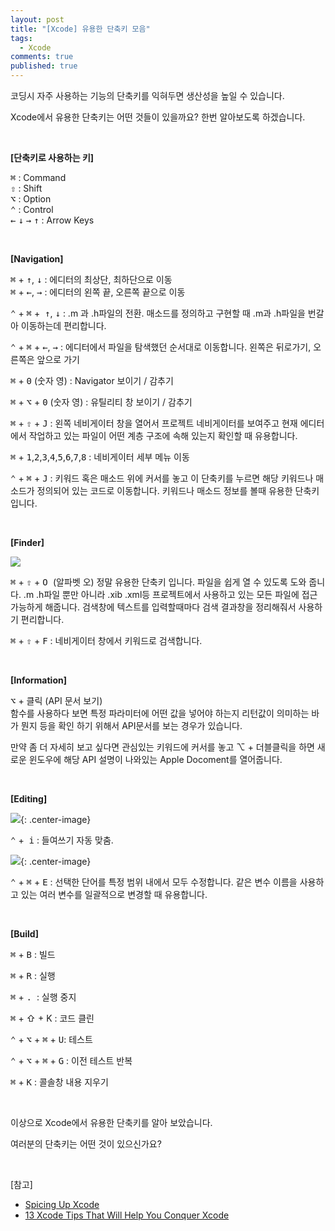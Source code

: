 ```yaml
---
layout: post
title: "[Xcode] 유용한 단축키 모음"
tags: 
  - Xcode
comments: true
published: true
---
```


코딩시 자주 사용하는 기능의 단축키를 익혀두면 생산성을 높일 수 있습니다.

Xcode에서 유용한 단축키는 어떤 것들이 있을까요? 한번 알아보도록 하겠습니다.

 

**[단축키로 사용하는 키]**

<kbd>⌘</kbd> : Command  
<kbd>⇧</kbd> : Shift  
<kbd>⌥</kbd> : Option  
<kbd>⌃</kbd> : Control  
<kbd>←</kbd> <kbd>↓</kbd> <kbd>→</kbd> <kbd>↑</kbd> : Arrow Keys


 

**[Navigation]**

<kbd>⌘</kbd> + <kbd>↑</kbd>, <kbd>↓</kbd> : 에디터의 최상단, 최하단으로 이동  
<kbd>⌘</kbd> + <kbd>←</kbd>, <kbd>→</kbd> : 에디터의 왼쪽 끝, 오른쪽 끝으로 이동

<kbd>⌃</kbd> + <kbd>⌘</kbd> +  <kbd>↑</kbd>, <kbd>↓</kbd> : .m 과 .h파일의 전환. 매소드를 정의하고 구현할 때 .m과 .h파일을 번갈아 이동하는데 편리합니다.

<kbd>⌃</kbd> + <kbd>⌘</kbd> + <kbd>←</kbd>, <kbd>→</kbd> : 에디터에서 파일을 탐색했던 순서대로 이동합니다. 왼쪽은 뒤로가기, 오른쪽은 앞으로 가기

<kbd>⌘</kbd> + <kbd>0</kbd> (숫자 영) : Navigator 보이기 / 감추기

<kbd>⌘</kbd> + <kbd>⌥</kbd> + <kbd>0</kbd> (숫자 영) : 유틸리티 창 보이기 / 감추기

<kbd>⌘</kbd> + <kbd>⇧</kbd> + <kbd>J</kbd> : 왼쪽 네비게이터 창을 열어서 프로젝트 네비게이터를 보여주고 현재 에디터에서 작업하고 있는 파일이 어떤 계층 구조에 속해 있는지 확인할 때 유용합니다.

<kbd>⌘</kbd> + <kbd>1</kbd>,<kbd>2</kbd>,<kbd>3</kbd>,<kbd>4</kbd>,<kbd>5</kbd>,<kbd>6</kbd>,<kbd>7</kbd>,<kbd>8</kbd> : 네비게이터 세부 메뉴 이동

<kbd>⌃</kbd> + <kbd>⌘</kbd> + <kbd>J</kbd> : 키워드 혹은 매소드 위에 커서를 놓고 이 단축키를 누르면 해당 키워드나 매소드가 정의되어 있는 코드로 이동합니다. 키워드나 매소드 정보를 볼때 유용한 단축키 입니다.

 

**[Finder]**

![](https://lh3.googleusercontent.com/7MgBqM4m87-yWH285bMnTHaLB_MtOAQ-8cHvzbuzZYv_-FhG0xwYGyj91FdISHKCgmHkIlE7-SJpCmGjHQItmbP4Zbkg8g-BCjUWHel0tUjQL2LrUmeM6udaeGN6L0dLcb0NsfQ2AQ0HAEtjnJrLG3CjhTXyNUYyQYv6Q3ZMTnLk19kztQZohMB6Q_wWCWJ1wIxmOT4HFQNVLuKpCEBTL2mVdJjWsEo4nH6qbDQ632r0PKRpnB6u98tdUDV3xLIpxHM4Pk9l7I44UmnLwZ8uggcuRji_KCpcWpE3dnQGGyB6y9wH24e2-EZAhBKEEAQF-lGVoDUkRQLccBmRZGCbS1xixlg2suIHAWA7KavVeMOQyF9g9yjvm1mcr5lxRY4nSm-gFsppMN2gighqXTwhYW0YS_wwZMdKEcUqKhhp_ZhcpNnY3nEfEkU6tCao49P2XaGkB7exCdcJrQvdDj0efNesDNYS9kRoQzk7ycR2mKSSB2qfF58JsV0TJ4VHIw7O6cajYILYibWyn1QI-kmdpVvXeKqXRzMAG7hZT-_KZHMtd9GkOCHjMu3ZWFeTsLX423AXbzFGwIyBzBAWXHYWAvMu0kMTbP-Pe-aZAJwNiW9Rt48pYJXVanjq3XORBNYy=w1024-h485-no)

<kbd>⌘</kbd> + <kbd>⇧</kbd> + <kbd>O </kbd>(알파벳 오) 정말 유용한 단축키 입니다. 파일을 쉽게 열 수 있도록 도와 줍니다. .m .h파일 뿐만 아니라 .xib .xml등 프로젝트에서 사용하고 있는 모든 파일에 접근 가능하게 해줍니다. 검색창에 텍스트를 입력할때마다 검색 결과창을 정리해줘서 사용하기 편리합니다.

<kbd>⌘</kbd> + <kbd>⇧</kbd> + <kbd>F</kbd> : 네비게이터 창에서 키워드로 검색합니다.

 

**[Information]**

<kbd>⌥</kbd> + 클릭 (API 문서 보기)  
함수를 사용하다 보면 특정 파라미터에 어떤 값을 넣어야 하는지 리턴값이 의미하는 바가 뭔지 등을 확인 하기 위해서 API문서를 보는 경우가 있습니다.

만약 좀 더 자세히 보고 싶다면 관심있는 키워드에 커서를 놓고 ⌥ + 더블클릭을 하면 새로운 윈도우에 해당 API 설명이 나와있는 Apple Docoment를 열어줍니다.

 

**[Editing]**

![](https://lh3.googleusercontent.com/uar7KYEwhJ7_e52hj1jKOIStB9H8VTqIvVI8OqGdt1euCT-OvyMHDxwacHyg9hVLsXrjcJoee5MKUg16rFVZgjWfF79EMjoFf_mNKI0DHsSnn2KIBw5JB0usakhc2XDTIwvzBNsq22qvyhXT01gU9vPFviA_rv-0O8cZlAjkIyqMpvQwTV8DBUaba32doo8aL_l0mZwC4lP47yyVC-KEv2CQ7gyzYfIbJWjXuaqKD-I5NUJ-F0LVpU4BGaIOOHGKSHIeziyyA68d2lVCYCC12p32HPMi6C1pEnvEmY1NA3ofwfbM0SgsEpLpXeqG-L9zZ12g4zp__KHWF5fo4VHDgxpPXbPWHqCuJaXfXkqZ6WTH8xIBGQjFC4_QEDlisMyWBraHAjRTwJ76oogWp18UrgI6GoFNkjXrggh1lEFkpsUh_Q0zAdBwBGvxb_ZD-aDAss90UyND0hx3EIOL10HuvZsB0xMj64GjNluUFBDgfWb2Yh68i1oPAT4QIji2oi3VpvwVJtIZrmWcAxDTIVWk0l8jtyqEHFpQs3zWZi9M4vmC_Ec5MtmFWV_103bGetP3kH5t1fVehGbQHIP1Qew8F-7FFLLuP-XZtTjV1DrSfzwbzunR7MVmi_ryFI79uffu=w586-h239-no){: .center-image}


<kbd>⌃</kbd> +  <kbd>i</kbd> : 들여쓰기 자동 맞춤.

![](https://lh3.googleusercontent.com/m1xwtQwEqTKvdjMctqVf_7gNHFldAnWiMgGT7h_euqi3EWokesp4B1KSdKRAfC1ef2SWr1_lXk4PdKno7_ZR2E1FltDOnfwh0UsoHSb3UnYaPkm0DOSj7u-2k67nez7YTJ7sBcb6qnELTl6c0vkvwCRHIblqSpzp7klO8y9Sw28hubTgACVWHtDegx2WwcShrI9r_rWZHLRXM5Jo3QE6ZtzCYzv8AUL-FSzlpzKdMqaOp5mBQtrSdU0RO2VvIY9Z9uUna9Af3x-UwqrT4FT_FE8Uo-H4uXcnq4ueKzXAWdvGQo_LgBkSsnGS7VH8u9H6bEa0pwQ8Si56fi4W_2smWnUE2oeOGkrp0LTQd8xyzaeyzAEFsOEo6NLW_cECqK9h_uF9O4OR6x64y4YnAc-d_OiCw7SKv-yWh8gNXIUBCgY08KCg6jr9eoz8dchU-zurfs6RUYIkq-zHb9XLx5gWU02BH25KCHTVYy21HjKdH1vnpFFkvwNwXFycevGdXHLPXebFOB_j1DNYcv1EMNOP6qexyPzYs3i8FV2qFTPjw0MCmrlSt4hehyFFmXIr1Uy11V1W4zOFjKDjQGZv0B2XxEMROCYIhAybj77Og_pNkKlHSkqvUN6xkM3RdsuO4FKT=w1020-h656-no){: .center-image}

<kbd>⌃</kbd> + <kbd>⌘</kbd> + <kbd>E</kbd> : 선택한 단어를 특정 범위 내에서 모두 수정합니다. 같은 변수 이름을 사용하고 있는 여러 변수를 일괄적으로 변경할 때 유용합니다.

 

**[Build]**

<kbd>⌘</kbd> + <kbd>B</kbd> : 빌드

<kbd>⌘</kbd> + <kbd>R</kbd> : 실행

<kbd>⌘</kbd> + <kbd>.</kbd>  : 실행 중지

<kbd>⌘</kbd> + ⇧ + K : 코드 클린

<kbd>⌃</kbd> + <kbd>⌥</kbd> + <kbd>⌘</kbd> + <kbd>U</kbd>: 테스트

<kbd>⌃</kbd> + <kbd>⌥</kbd> + <kbd>⌘</kbd> + <kbd>G</kbd> : 이전 테스트 반복

<kbd>⌘</kbd> + <kbd>K</kbd> : 콜솔창 내용 지우기

 

이상으로 Xcode에서 유용한 단축키를 알아 보았습니다.

여러분의 단축키는 어떤 것이 있으신가요?

 

[참고]

* [Spicing Up Xcode](https://www.raizlabs.com/dev/2015/03/spicing-up-xcode/)
* [13 Xcode Tips That Will Help You Conquer Xcode](http://www.xmcgraw.com/13-xcode-tips-that-will-help-you-conquer-xcode/)